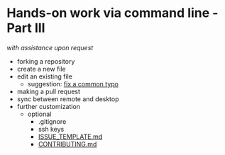 # Hands-on work via command line - Part III
*with assistance upon request*

* forking a repository
* create a new file
* edit an existing file
  - suggestion: [fix a common typo](https://github.com/search?o=desc&q=%22the+the%22&s=indexed&type=Code&utf8=%E2%9C%93)
* making a pull request
* sync between remote and desktop
* further customization
  - optional
    - .gitignore
    - ssh keys
    - [ISSUE_TEMPLATE.md](ISSUE_TEMPLATE.md)
    - [CONTRIBUTING.md](CONTRIBUTING.md)
